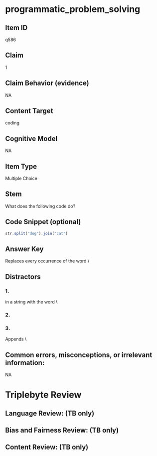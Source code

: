 # programmatic_problem_solving

## Item ID
q586

## Claim
1

## Claim Behavior (evidence)
NA

## Content Target
coding

## Cognitive Model
NA

## Item Type
Multiple Choice

## Stem
What does the following code do?

## Code Snippet (optional)
```javascript
str.split("dog").join("cat")
```

## Answer Key
Replaces every occurrence of the word \

## Distractors

### 1.
 in a string with the word \

### 2.


### 3.
Appends \

## Common errors, misconceptions, or irrelevant information:
NA

# Triplebyte Review


## Language Review: (TB only)


## Bias and Fairness Review: (TB only)


## Content Review: (TB only)

